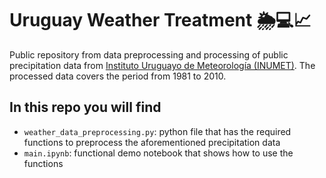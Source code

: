 # Uruguay Weather Treatment 🌦️💻📈
Public repository from data preprocessing and processing of public precipitation data  from [Instituto Uruguayo de Meteorología (INUMET)](https://www.inumet.gub.uy/). The processed data covers the period from 1981 to 2010.

## In this repo you will find
* `weather_data_preprocessing.py`: python file that has the required functions to preprocess the aforementioned precipitation data
* `main.ipynb`: functional demo notebook that shows how to use the functions
